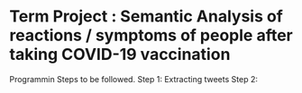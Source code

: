 # Term Project : Semantic Analysis of reactions / symptoms of people after taking COVID-19 vaccination
Programmin Steps to be followed.
Step 1: Extracting tweets
Step 2: 
